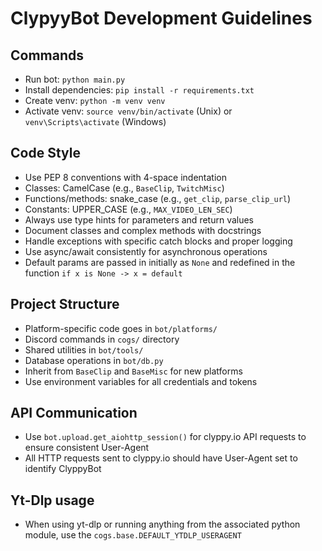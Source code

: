 # ClypyyBot Development Guidelines

## Commands
- Run bot: `python main.py`
- Install dependencies: `pip install -r requirements.txt`
- Create venv: `python -m venv venv`
- Activate venv: `source venv/bin/activate` (Unix) or `venv\Scripts\activate` (Windows)

## Code Style
- Use PEP 8 conventions with 4-space indentation
- Classes: CamelCase (e.g., `BaseClip`, `TwitchMisc`)
- Functions/methods: snake_case (e.g., `get_clip`, `parse_clip_url`)
- Constants: UPPER_CASE (e.g., `MAX_VIDEO_LEN_SEC`)
- Always use type hints for parameters and return values
- Document classes and complex methods with docstrings
- Handle exceptions with specific catch blocks and proper logging
- Use async/await consistently for asynchronous operations
- Default params are passed in initially as `None` and redefined in the function `if x is None -> x = default`

## Project Structure
- Platform-specific code goes in `bot/platforms/`
- Discord commands in `cogs/` directory
- Shared utilities in `bot/tools/`
- Database operations in `bot/db.py`
- Inherit from `BaseClip` and `BaseMisc` for new platforms
- Use environment variables for all credentials and tokens

## API Communication
- Use `bot.upload.get_aiohttp_session()` for clyppy.io API requests to ensure consistent User-Agent
- All HTTP requests sent to clyppy.io should have User-Agent set to identify ClyppyBot


## Yt-Dlp usage
- When using yt-dlp or running anything from the associated python module, use the `cogs.base.DEFAULT_YTDLP_USERAGENT`
